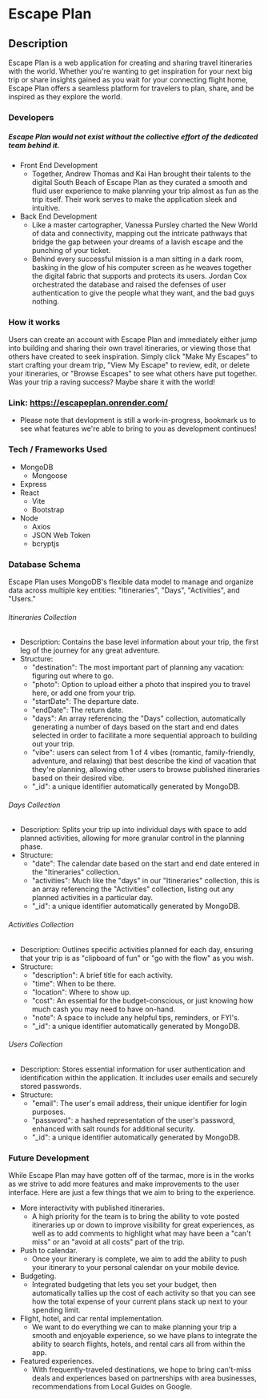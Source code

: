 # Escape Plan
## Description
<p>Escape Plan is a web application for creating and sharing travel itineraries with the world. Whether you're wanting to get inspiration for your next big trip or share insights gained as you wait for your connecting flight home, Escape Plan offers a seamless platform for travelers to plan, share, and be inspired as they explore the world.</p>

### Developers
##### Escape Plan would not exist without the collective effort of the dedicated team behind it.
- Front End Development
    - Together, Andrew Thomas and Kai Han brought their talents to the digital South Beach of Escape Plan as they curated a smooth and fluid user experience to make planning your trip almost as fun as the trip itself. Their work serves to make the application sleek and intuitive.
- Back End Development
    - Like a master cartographer, Vanessa Pursley charted the New World of data and connectivity, mapping out the intricate pathways that bridge the gap between your dreams of a lavish escape and the punching of your ticket.
    - Behind every successful mission is a man sitting in a dark room, basking in the glow of his computer screen as he weaves together the digital fabric that supports and protects its users. Jordan Cox orchestrated the database and raised the defenses of user authentication to give the people what they want, and the bad guys nothing.
### How it works
Users can create an account with Escape Plan and immediately either jump into building and sharing their own travel itineraries, or viewing those that others have created to seek inspiration. Simply click "Make My Escapes" to start crafting your dream trip, "View My Escape" to review, edit, or delete your itineraries, or "Browse Escapes" to see what others have put together. Was your trip a raving success? Maybe share it with the world!
### Link: https://escapeplan.onrender.com/
- Please note that devlopment is still a work-in-progress, bookmark us to see what features we're able to bring to you as development continues!
### Tech / Frameworks Used
- MongoDB
    - Mongoose
- Express
- React
    - Vite
    - Bootstrap
- Node
    - Axios
    - JSON Web Token
    - bcryptjs

### Database Schema
<p>Escape Plan uses MongoDB's flexible data model to manage and organize data across multiple key entities: "Itineraries", "Days", "Activities", and "Users."</p>

###### Itineraries Collection
- Description: Contains the base level information about your trip, the first leg of the journey for any great adventure.
- Structure:
  - "destination": The most important part of planning any vacation: figuring out where to go.
  - "photo": Option to upload either a photo that inspired you to travel here, or add one from your trip.
  - "startDate": The departure date.
  - "endDate": The return date.
  - "days": An array referencing the "Days" collection, automatically generating a number of days based on the start and end dates selected in order to facilitate a more sequential approach to building out your trip.
  - "vibe": users can select from 1 of 4 vibes (romantic, family-friendly, adventure, and relaxing) that best describe the kind of vacation that they're planning, allowing other users to browse published itineraries based on their desired vibe.
  - "_id": a unique identifier automatically generated by MongoDB.
###### Days Collection
- Description: Splits your trip up into individual days with space to add planned activities, allowing for more granular control in the planning phase.
- Structure:
  - "date": The calendar date based on the start and end date entered in the "Itineraries" collection.
  - "activities": Much like the "days" in our "Itineraries" collection, this is an array referencing the "Activities" collection, listing out any planned activities in a particular day.
  - "_id": a unique identifier automatically generated by MongoDB.
###### Activities Collection
- Description: Outlines specific activities planned for each day, ensuring that your trip is as "clipboard of fun" or "go with the flow" as you wish.
- Structure:
  - "description": A brief title for each activity.
  - "time": When to be there.
  - "location": Where to show up.
  - "cost": An essential for the budget-conscious, or just knowing how much cash you may need to have on-hand.
  - "note": A space to include any helpful tips, reminders, or FYI's.
  - "_id": a unique identifier automatically generated by MongoDB.
###### Users Collection
- Description: Stores essential information for user authentication and identification within the application. It includes user emails and securely stored passwords.
- Structure:
  - "email": The user's email address, their unique identifier for login purposes.
  - "password": a hashed representation of the user's password, enhanced with salt rounds for additional security.
  - "_id": a unique identifier automatically generated by MongoDB.

### Future Development
While Escape Plan may have gotten off of the tarmac, more is in the works as we strive to add more features and make improvements to the user interface. Here are just a few things that we aim to bring to the experience.
- More interactivity with published itineraries. 
  - A high priority for the team is to bring the ability to vote posted itineraries up or down to improve visibility for great experiences, as well as to add comments to highlight what may have been a "can't miss" or an "avoid at all costs" part of the trip.
- Push to calendar.
  - Once your itinerary is complete, we aim to add the ability to push your itinerary to your personal calendar on your mobile device.
- Budgeting.
    - Integrated budgeting that lets you set your budget, then automatically tallies up the cost of each activity so that you can see how the total expense of your current plans stack up next to your spending limit.
- Flight, hotel, and car rental implementation.
  - We want to do everything we can to make planning your trip a smooth and enjoyable experience, so we have plans to integrate the ability to search flights, hotels, and rental cars all from within the app.
- Featured experiences.
  - With frequently-traveled destinations, we hope to bring can't-miss deals and experiences based on partnerships with area businesses, recommendations from Local Guides on Google.
